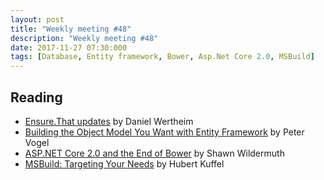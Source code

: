 ```yaml
---
layout: post
title: "Weekly meeting #48"
description: "Weekly meeting #48"
date: 2017-11-27 07:30:000
tags: [Database, Entity framework, Bower, Asp.Net Core 2.0, MSBuild]
--- 
```

 
## Reading

* [Ensure.That updates](https://danielwertheim.se/ensure-that-updates/) by Daniel Wertheim
* [Building the Object Model You Want with Entity Framework](https://visualstudiomagazine.com/articles/2017/10/01/entity-framework.aspx) by Peter Vogel
* [ASP.NET Core 2.0 and the End of Bower](https://wildermuth.com/2017/11/19/ASP-NET-Core-2-0-and-the-End-of-Bower) by Shawn Wildermuth
* [MSBuild: Targeting Your Needs](https://www.red-gate.com/simple-talk/dotnet/net-tools/msbuild-targeting-needs/) by Hubert Kuffel
